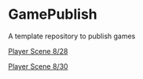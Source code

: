 # GamePublish
A template repository to publish games

[Player Scene 8/28](player_scene/)

[Player Scene 8/30](player_scene_8_30/)
